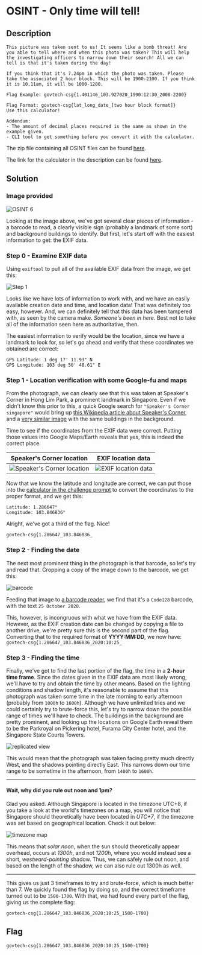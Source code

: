 # OSINT - Only time will tell!

## Description
```
This picture was taken sent to us! It seems like a bomb threat! Are you able to tell where and when this photo was taken? This will help the investigating officers to narrow down their search! All we can tell is that it's taken during the day!

If you think that it's 7.24pm in which the photo was taken. Please take the associated 2 hour block. This will be 1900-2100. If you think it is 10.11am, it will be 1000-1200.

Flag Example: govtech-csg{1.401146_103.927020_1990:12:30_2000-2200}

Flag Format: govtech-csg{lat_long_date_[two hour block format]}
Use this calculator!

Addendum:
- The amount of decimal places required is the same as shown in the example given.
- CLI tool to get something before you convert it with the calculator.
```

The zip file containing all OSINT files can be found [here](https://public-download-files-9vj6yp3nvf-cat-3.s3-ap-southeast-1.amazonaws.com/OSINT+Challenge.zip).

The link for the calculator in the description can be found [here](https://www.pgc.umn.edu/apps/convert/).


## Solution

### Image provided

![OSINT 6](https://github.com/natashatyt888/Writeups-for-CTF/blob/main/2020-Govtech-Stack-The-Flags/OSINT/Only-Time-Will-Tell/osint-challenge-6.jpg)

Looking at the image above, we've got several clear pieces of information - a barcode to read, a clearly visible sign (probably a landmark of some sort) and background buildings to identify. But first, let's start off with the easiest information to get: the EXIF data.

### Step 0 - Examine EXIF data

Using `exiftool` to pull all of the available EXIF data from the image, we get this:

![Step 1](https://github.com/natashatyt888/Writeups-for-CTF/blob/main/2020-Govtech-Stack-The-Flags/OSINT/Only-Time-Will-Tell/Step%201.png)

Looks like we have lots of information to work with, and we have an easily available creation date and time, and location data! That was definitely too easy, however. And, we can definitely tell that this data has been tampered with, as seen by the camera make. *Someone's been in here.* Best not to take all of the information seen here as authoritative, then.

The easiest information to verify would be the location, since we have a landmark to look for, so let's go ahead and verify that these coordinates we obtained are correct:
```
GPS Latitude: 1 deg 17' 11.93" N
GPS Longitude: 103 deg 50' 48.61" E
```

### Step 1 - Location verification with some Google-fu and maps

From the photograph, we can clearly see that this was taken at Speaker's Corner in Hong Lim Park, a prominent landmark in Singapore. Even if we didn't know this prior to this, a quick Google search for `"Speaker's Corner singapore"` would bring up [this Wikipedia article about Speaker's Corner](https://en.wikipedia.org/wiki/Speakers%27_Corner,_Singapore), and a [very similar image](https://cdn.i-scmp.com/sites/default/files/d8/images/methode/2019/07/12/a9cb401e-a3bb-11e9-9a3c-98259c87fba2_image_hires_125138.JPG) with the same buildings in the background.

Time to see if the coordinates from the EXIF data were correct. Putting those values into Google Maps/Earth reveals that yes, this is indeed the correct place.

|                  Speaker's Corner location                   |                      EXIF location data                      |
| :----------------------------------------------------------: | :----------------------------------------------------------: |
| ![Speaker's Corner location](https://raw.githubusercontent.com/natashatyt888/Writeups-for-CTF/main/2020-Govtech-Stack-The-Flags/OSINT/Only-Time-Will-Tell/maps-speakers-corner.png) | ![EXIF location data](https://raw.githubusercontent.com/natashatyt888/Writeups-for-CTF/main/2020-Govtech-Stack-The-Flags/OSINT/Only-Time-Will-Tell/coordinate-check.png) |

Now that we know the latitude and longitude are correct, we can put those into the [calculator in the challenge prompt](https://www.pgc.umn.edu/apps/convert/) to convert the coordinates to the proper format, and we get this:

```
Latitude: 1.286647°
Longitude: 103.846836°
```

Alright, we've got a third of the flag. Nice!

`govtech-csg{1.286647_103.846836_`

### Step 2 - Finding the date

The next most prominent thing in the photograph is that barcode, so let's try and read that. Cropping a copy of the image down to the barcode, we get this:

![barcode](https://github.com/natashatyt888/Writeups-for-CTF/blob/main/2020-Govtech-Stack-The-Flags/OSINT/Only-Time-Will-Tell/Step%202%20p1.png)

Feeding that image to [a barcode reader](https://online-barcode-reader.inliteresearch.com/), we find that it's a `Code128` barcode, with the text `25 October 2020`.

This, however, is incongruous with what we have from the EXIF data. However, as the EXIF creation date can be changed by copying a file to another drive, we're pretty sure this is the second part of the flag. Converting that to the required format of **YYYY:MM:DD**, we now have:
`govtech-csg{1.286647_103.846836_2020:10:25_`

### Step 3 - Finding the time

Finally, we've got to find the last portion of the flag, the time in a **2-hour time frame**. Since the dates given in the EXIF data are most likely wrong, we'll have to try and obtain the time by other means.
Based on the lighting conditions and shadow length, it's reasonable to assume that this photograph was taken some time in the late morning to early afternoon (probably from `1000h` to `1600h`). Although we have unlimited tries and we could certainly try to brute-force this, let's try to narrow down the possible range of times we'll have to check. The buildings in the background are pretty prominent, and looking up the locations on Google Earth reveal them to be the Parkroyal on Pickering hotel, Furama City Center hotel, and the Singapore State Courts Towers.

![replicated view](https://raw.githubusercontent.com/natashatyt888/Writeups-for-CTF/main/2020-Govtech-Stack-The-Flags/OSINT/Only-Time-Will-Tell/replicated-google-earth-view.png)

This would mean that the photograph was taken facing pretty much directly West, and the shadows pointing directly East. This narrows down our time range to be sometime in the afternoon, from `1400h` to `1600h`.

-----

#### Wait, why did you rule out noon and 1pm?

Glad you asked. Although Singapore is located in the timezone UTC+8, if you take a look at the world's timezones on a map, you will notice that Singapore should theoretically have been located in *UTC+7*, if the timezone was set based on geographical location. Check it out below:

![timezone map](https://upload.wikimedia.org/wikipedia/commons/8/88/World_Time_Zones_Map.png)

This means that *solar noon*, when the sun should theoretically appear overhead, occurs at *1300h*, and not *1200h*, where you would instead see a short, *westward-pointing* shadow. Thus, we can safely rule out noon, and based on the length of the shadow, we can also rule out 1300h as well.

-----

This gives us just 3 timeframes to try and brute-force, which is much better than 7. We quickly found the flag by doing so, and the correct timeframe turned out to be `1500-1700`. With that, we had found every part of the flag, giving us the complete flag:

`govtech-csg{1.286647_103.846836_2020:10:25_1500-1700}`

## Flag
`govtech-csg{1.286647_103.846836_2020:10:25_1500-1700}`
